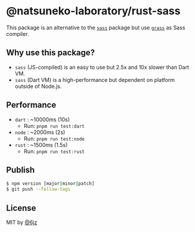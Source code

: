 # @natsuneko-laboratory/rust-sass

This package is an alternative to the [`sass`](https://www.npmjs.com/package/sass) package but use [`grass`](https://github.com/connorskees/grass) as Sass compiler.

##

## Why use this package?

- `sass` (JS-compiled) is an easy to use but 2.5x and 10x slower than Dart VM.
- `sass` (Dart VM) is a high-performance but dependent on platform outside of Node.js.

## Performance

- `dart` : ~10000ms (10s)
  - Run: `pnpm run test:dart`
- `node` : ~2000ms (2s)
  - Run: `pnpm run test:node`
- `rust` : ~1500ms (1.5s)
  - Run: `pnpm run test:rust`

## Publish

```bash
$ npm version [major|minor|patch]
$ git push --follow-tags
```

## License

MIT by [@6jz](https://twitter.com/6jz)

